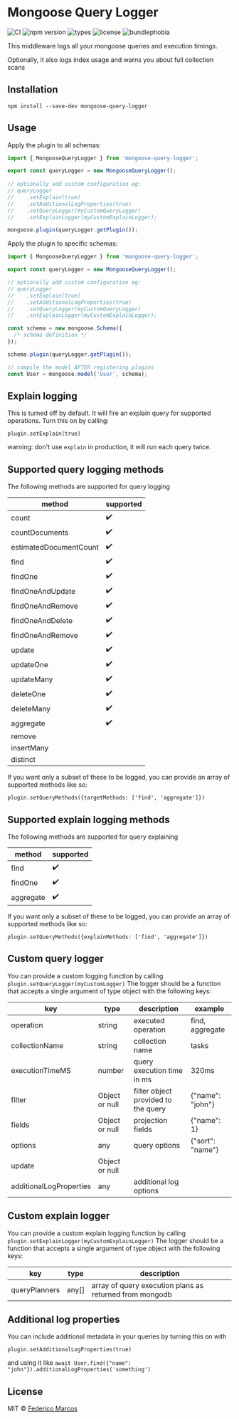 # Mongoose Query Logger

![CI](https://github.com/marcosfede/mongoose-query-logger/workflows/CI/badge.svg) 
![npm version](https://badgen.net/npm/v/mongoose-query-logger)
![types](https://badgen.net/npm/types/mongoose-query-logger)
![license](https://badgen.net/npm/license/mongoose-query-logger)
![bundlephobia](https://badgen.net/bundlephobia/min/react)

This middleware logs all your mongoose queries and execution timings.

Optionally, it also logs index usage and warns you about full collection scans

## Installation

```
npm install --save-dev mongoose-query-logger
```

## Usage

Apply the plugin to all schemas:

```typescript
import { MongooseQueryLogger } from 'mongoose-query-logger';

export const queryLogger = new MongooseQueryLogger();
 
// optionally add custom configuration eg:
// queryLogger
//    .setExplain(true)
//    .setAdditionalLogProperties(true)
//    .setQueryLogger(myCustomQueryLogger)
//    .setExplainLogger(myCustomExplainLogger);

mongoose.plugin(queryLogger.getPlugin());
```

Apply the plugin to specific schemas:

```typescript
import { MongooseQueryLogger } from 'mongoose-query-logger';

export const queryLogger = new MongooseQueryLogger();

// optionally add custom configuration eg:
// queryLogger
//    .setExplain(true)
//    .setAdditionalLogProperties(true)
//    .setQueryLogger(myCustomQueryLogger)
//    .setExplainLogger(myCustomExplainLogger);

const schema = new mongoose.Schema({
  /* schema definition */
});

schema.plugin(queryLogger.getPlugin());

// compile the model AFTER registering plugins
const User = mongoose.model('User', schema);
```

## Explain logging

This is turned off by default. It will fire an explain query for supported operations.
Turn this on by calling: 

```plugin.setExplain(true)```

warning: don't use `explain` in production, it will run each query twice.

## Supported query logging methods
The following methods are supported for query logging

| method | supported |
| --------------- | --------------- |
| count | :heavy_check_mark: |
| countDocuments | :heavy_check_mark: |
| estimatedDocumentCount | :heavy_check_mark: |
| find | :heavy_check_mark: |
| findOne | :heavy_check_mark: |
| findOneAndUpdate | :heavy_check_mark: |
| findOneAndRemove | :heavy_check_mark: |
| findOneAndDelete | :heavy_check_mark: |
| findOneAndRemove | :heavy_check_mark: |
| update | :heavy_check_mark: |
| updateOne | :heavy_check_mark: |
| updateMany | :heavy_check_mark: |
| deleteOne | :heavy_check_mark: |
| deleteMany | :heavy_check_mark: |
| aggregate | :heavy_check_mark: |
| remove |  |
| insertMany |  |
| distinct |  |

If you want only a subset of these to be logged, you can provide an array of supported methods like so:

```
plugin.setQueryMethods({targetMethods: ['find', 'aggregate']})
```

## Supported explain logging methods
The following methods are supported for query explaining

| method | supported |
| --------------- | --------------- |
| find | :heavy_check_mark: |
| findOne | :heavy_check_mark: |
| aggregate | :heavy_check_mark: |

If you want only a subset of these to be logged, you can provide an array of supported methods like so:

```
plugin.setQueryMethods({explainMethods: ['find', 'aggregate']})
```

## Custom query logger
You can provide a custom logging function by calling `plugin.setQueryLogger(myCustomLogger)`
The logger should be a function that accepts a single argument of type object with the following keys:

| key | type | description | example |
| --------------- | --------------- | --------------- | --------------- |
| operation | string | executed operation | find, aggregate |
| collectionName | string | collection name | tasks |
| executionTimeMS | number | query execution time in ms | 320ms |
| filter | Object or null  | filter object provided to the query | {"name": "john"} |
| fields | Object or null | projection fields | {"name": 1} |
| options | any | query options | {"sort": "name"} |
| update | Object or null |  |  |
| additionalLogProperties | any | additional log options |  |


## Custom explain logger
You can provide a custom explain logging function by calling `plugin.setExplainLogger(myCustomExplainLogger)`
The logger should be a function that accepts a single argument of type object with the following keys:

| key | type | description |
| --------------- | --------------- | --------------- |
| queryPlanners | any[] | array of query execution plans as returned from mongodb |

## Additional log properties
You can include additional metadata in your queries by turning this on with 

```plugin.setAdditionalLogProperties(true)```

and using it like `await User.find({"name": "john"}).additionalLogProperties('something')`


## License

MIT © [Federico Marcos](http://github.com/marcosfede)
